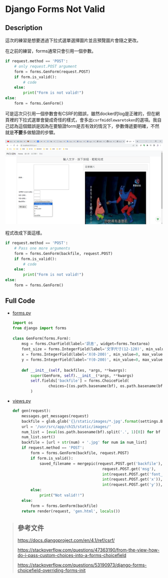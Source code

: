 # Django Forms Not Valid

## Description

這次的練習是想要透過下拉式選單選擇圖片並且預覽圖片會隨之更改。

在之前的練習，forms通常只會引用一個參數。

```python
if request.method == 'POST':
    # only request.POST argument
    form = forms.GenForm(request.POST)
    if form.is_valid():
        # code
    else:
        print("Form is not valid!")
else:
    form = forms.GenForm()
```

可是這次只引用一個參數會有CSRF的錯誤，雖然docker的log是正確的，但在網頁裡的下拉式選單會變成奇怪的樣式，會多出`csrfmiddlewaretoken`的選項。我自己認為這個錯誤是因為在要驗證form是否有效的情況下，參數傳遞要明確，不然就是**不要**多做驗證的步驟。

![Alt text](images/image-1.png)

程式改成下面這樣。

```python
if request.method == 'POST':
    # Pass one more arguments
    form = forms.GenForm(backfile, request.POST)
    if form.is_valid():
        # code
    else:
        print("Form is not valid!")
else:
    form = forms.GenForm()
```

## Full Code

* [forms.py](doc/forms.py)

    ```python
    import os
    from django import forms

    class GenForm(forms.Form):
        msg = forms.CharField(label='訊息', widget=forms.Textarea)
        font_size = forms.IntegerField(label='文字尺寸(12-120)', min_value=12, max_value=120)
        x = forms.IntegerField(label='X(0-200)', min_value=0, max_value=200)
        y = forms.IntegerField(label='Y(0-200)', min_value=0, max_value=200)

        def __init__(self, backfiles, *args, **kwargs):
            super(GenForm, self).__init__(*args, **kwargs)
            self.fields['backfile'] = forms.ChoiceField(
                    choices=[(os.path.basename(bf), os.path.basename(bf)) for bf in backfiles]
            )
    ```

* [views.py](doc/views.py)

    ```python
    def gen(request):
        messages.get_messages(request)
        backfile = glob.glob('{}/static/images/*.jpg'.format(settings.BASE_DIR))
        url = '/usr/src/app/ch15/static/images/'
        num_list = [eval(os.path.basename(bf).split('.', 1)[0]) for bf in backfile]
        num_list.sort()
        backfile = [url + str(num) + '.jpg' for num in num_list]
        if request.method == 'POST':
            form = forms.GenForm(backfile, request.POST)
            if form.is_valid():
                saved_filename = mergepic(request.POST.get('backfile'),
                                            request.POST.get('msg'),
                                            int(request.POST.get('font_size')),
                                            int(request.POST.get('x')),
                                            int(request.POST.get('y')),)
            else:
                print("Not valid!!")
        else:
            form = forms.GenForm(backfile)
        return render(request, 'gen.html', locals())
    ```

> ## 參考文件
>
> https://docs.djangoproject.com/en/4.1/ref/csrf/
>
> https://stackoverflow.com/questions/47363190/from-the-view-how-do-i-pass-custom-choices-into-a-forms-choicefield
>
> https://stackoverflow.com/questions/53190973/django-forms-choicefield-overriding-forms-init
>>
